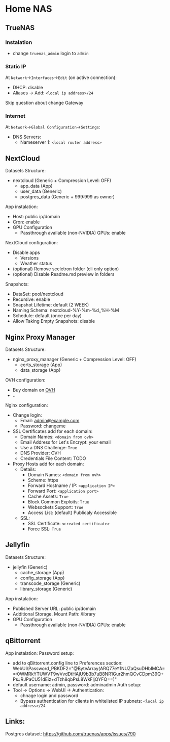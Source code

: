 # Home NAS
## TrueNAS
### Instalation
  - change `truenas_admin` login to `admin`
### Static IP
At `Network`->`Interfaces`->`Edit` (on active connection):
- DHCP: disable
- Aliases -> Add: `<local ip address>/24`

Skip question about change Gateway


### Internet
At `Network`->`Global Configuration`->`Settings`:
- DNS Servers:
  - Nameserver 1: `<local router address>`


## NextCloud
Datasets Structure:
- nextcloud (Generic + Compression Level: OFF)
  - app_data (App)
  - user_data (Generic)
  - postgres_data (Generic + 999:999 as owner)

App instalation:
- Host: public ip/domain
- Cron: enable
- GPU Configuration
  - Passthrough available (non-NVIDIA) GPUs: enable

NextCloud configuration:
- Disable apps
  - Versions
  - Weather status
- (optional) Remove sceletron folder (cli only option)
- (optional) Disable Readme.md preview in folders

Snapshots:
- DataSet: pool/nextcloud
- Recursive: enable
- Snapshot Lifetime: default (2 WEEK)
- Naming Schema: nextcloud-%Y-%m-%d_%H-%M
- Schedule: default (once per day)
- Allow Taking Empty Snapshots: disable

## Nginx Proxy Manager
Datasets Structure:
- nginx_proxy_manager (Generic + Compression Level: OFF)
  - certs_storage (App)
  - data_storage (App)

OVH configuration:
- Buy domain on [OVH](https://www.ovh.com/)
- .. 

Nginx configuration:
- Change login:
  - Email: admin@example.com
  - Password: changeme
- SSL Certificates add for each domain:
  - Domain Names: `<domain from ovh>`
  - Email Address for Let's Encrypt: your email
  - Use a DNS Challenge: `True`
  - DNS Provider: OVH
  - Credentials File Content: TODO
- Proxy Hosts add for each domain:
  - Details:
    - Domain Names: `<domain from ovh>`
    - Scheme: https
    - Forward Hostname / IP: `<application IP>`
    - Forward Port: `<application port>`
    - Cache Assets: `True`
    - Block Common Exploits: `True`
    - Websockets Support: `True`
    - Access List: (default) Publicaly Accessible
  - SSL:
    - SSL Certificate:  `<created certificate>`
    - Force SSL: `True`

## Jellyfin
Datasets Structure:
  - jellyfin (Generic)
    - cache_storage (App)
    - config_storage (App)
    - transcode_storage (Generic)
    - library_storage (Generic)

App instalation:
- Published Server URL: public ip/domain
- Additional Storage. Mount Path: /library
- GPU Configuration
  - Passthrough available (non-NVIDIA) GPUs: enable


## qBittorrent
App instalation:
Password setup:
  - add to qBittorrent.config line to Preferences section: WebUI\Password_PBKDF2="@ByteArray(ARQ77eY1NUZaQsuDHbIMCA==:0WMRkYTUWVT9wVvdDtHAjU9b3b7uB8NR1Gur2hmQCvCDpm39Q+PsJRJPaCU51dEiz+dTzh8qbPsL8WkFljQYFQ==)"
  - default username: admin, password: adminadmin
Auth setup:
  - Tool -> Options -> WebUI -> Authentication:
    - chnage login and password
    - Bypass authentication for clients in whitelisted IP subnets: `<local ip address>/24`


## Links:
Postgres dataset: https://github.com/truenas/apps/issues/790

